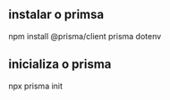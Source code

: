 ## instalar o primsa
npm install @prisma/client prisma dotenv

## inicializa o prisma
npx prisma init



